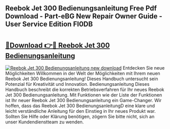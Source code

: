 ## Reebok Jet 300 Bedienungsanleitung Free Pdf Download - Part-eBG New Repair Owner Guide - User Service Edition FI0DB

# <h2><a href="http://df1z13.blite.top/?on=Reebok+Jet+300+Bedienungsanleitung">🔗Download 👉🔴 Reebok Jet 300 Bedienungsanleitung</a></h2>

[![Reebok Jet 300 Bedienungsanleitung new download](https://i.imgur.com/lujVjoI.png)](http://df1z13.blite.top/?on=Reebok+Jet+300+Bedienungsanleitung)
Entdecken Sie neue Möglichkeiten Willkommen in der Welt der Möglichkeiten mit Ihrem neuen Reebok Jet 300 Bedienungsanleitung! Dieses Handbuch untersucht sein Potenzial für Kreativität und Innovation. Bedienungsanleitung Dieses Handbuch beschreibt die korrekten Betriebsverfahren für Ihr neues Reebok Jet 300 Bedienungsanleitung. Mit Funktionen wie der Liste der Funktionen ist Ihr neuer Reebok Jet 300 Bedienungsanleitung ein Game-Changer. Wir hoffen, dass das Reebok Jet 300 BedienungsanleitungD eine klare und leicht verständliche Anleitung für den Einstieg in Ihr neues Produkt war. Sollten Sie Hilfe oder Klärung benötigen, zögern Sie bitte nicht, sich an unser Kundendienstteam zu wenden.
